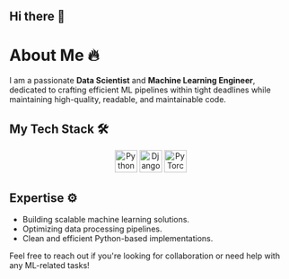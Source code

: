 ## Hi there 👋

<!--
**dizel0110/dizel0110** is a ✨ _special_ ✨ repository because its `README.md` (this file) appears on your GitHub profile.

Here are some ideas to get you started:

- 🔭 I’m currently working on ...
- 🌱 I’m currently learning ...
- 👯 I’m looking to collaborate on ...
- 🤔 I’m looking for help with ...
- 💬 Ask me about ...
- 📫 How to reach me: ...
- 😄 Pronouns: ...
- ⚡ Fun fact: ...
-->

# About Me 🔥  
I am a passionate **Data Scientist** and **Machine Learning Engineer**, dedicated to crafting efficient ML pipelines within tight deadlines while maintaining high-quality, readable, and maintainable code.

## My Tech Stack 🛠️  
<div align="center">
  <img src="https://github.com/python/pythondotorg/blob/main/static/community_logos/python-logo-inkscape.svg" alt="Python Logo" width="40"/>
  <img src="https://upload.wikimedia.org/wikipedia/commons/thumb/c/cf/Django_logo.svg/120px-Django_logo.svg.png" alt="Django Logo" width="40"/>
  <img src="https://upload.wikimedia.org/wikipedia/commons/thumb/e/e2/Pytorch_logo_icon.svg/120px-Pytorch_logo_icon.svg.png" alt="PyTorch Logo" width="40"/>
</div>

## Expertise ⚙️  
- Building scalable machine learning solutions.
- Optimizing data processing pipelines.
- Clean and efficient Python-based implementations.

Feel free to reach out if you're looking for collaboration or need help with any ML-related tasks!
